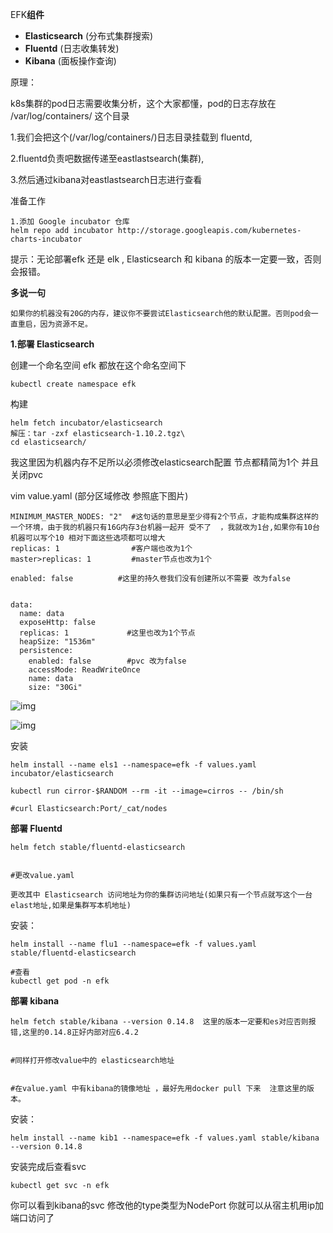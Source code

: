 EFK**组件**

- **Elasticsearch** (分布式集群搜索)
- **Fluentd** (日志收集转发)
- **Kibana** (面板操作查询)

原理：

k8s集群的pod日志需要收集分析，这个大家都懂，pod的日志存放在 /var/log/containers/ 这个目录

1.我们会把这个(/var/log/containers/)日志目录挂载到 fluentd,

2.fluentd负责吧数据传递至eastlastsearch(集群),

3.然后通过kibana对eastlastsearch日志进行查看

准备工作

```shell
1.添加 Google incubator 仓库
helm repo add incubator http://storage.googleapis.com/kubernetes-charts-incubator
```

提示：无论部署efk 还是 elk , Elasticsearch 和 kibana 的版本一定要一致，否则会报错。

**多说一句**

```
如果你的机器没有20G的内存，建议你不要尝试Elasticsearch他的默认配置。否则pod会一直重启，因为资源不足。
```

**1.部署 Elasticsearch**

创建一个命名空间 efk 都放在这个命名空间下

```shell
kubectl create namespace efk
```

构建

```shell
helm fetch incubator/elasticsearch
解压：tar -zxf elasticsearch-1.10.2.tgz\
cd elasticsearch/
```

我这里因为机器内存不足所以必须修改elasticsearch配置 节点都精简为1个 并且关闭pvc

vim value.yaml (部分区域修改 参照底下图片)

```shell
MINIMUM_MASTER_NODES: "2"  #这句话的意思是至少得有2个节点，才能构成集群这样的一个环境，由于我的机器只有16G内存3台机器一起开 受不了  ，我就改为1台,如果你有10台机器可以写个10 相对下面这些选项都可以增大
replicas: 1                #客户端也改为1个
master>replicas: 1         #master节点也改为1个
 
enabled: false          #这里的持久卷我们没有创建所以不需要 改为false
 
 
data:
  name: data
  exposeHttp: false
  replicas: 1             #这里也改为1个节点
  heapSize: "1536m"
  persistence:
    enabled: false        #pvc 改为false
    accessMode: ReadWriteOnce
    name: data
    size: "30Gi"
```

![img](http://www.yoyoask.com/wp-content/uploads/2020/03/image-158.png)

![img](http://www.yoyoask.com/wp-content/uploads/2020/03/image-159.png)

安装

```shell
helm install --name els1 --namespace=efk -f values.yaml incubator/elasticsearch
```

```shell
kubectl run cirror-$RANDOM --rm -it --image=cirros -- /bin/sh
 
#curl Elasticsearch:Port/_cat/nodes
```

**部署 Fluentd**

```shell
helm fetch stable/fluentd-elasticsearch
 
 
#更改value.yaml
 
更改其中 Elasticsearch 访问地址为你的集群访问地址(如果只有一个节点就写这个一台elast地址,如果是集群写本机地址)
```

安装：

```shell
helm install --name flu1 --namespace=efk -f values.yaml stable/fluentd-elasticsearch
```

```shell
#查看
kubectl get pod -n efk
```

**部署 kibana**

```shell
helm fetch stable/kibana --version 0.14.8  这里的版本一定要和es对应否则报错,这里的0.14.8正好内部对应6.4.2
 
 
#同样打开修改value中的 elasticsearch地址
 
 
#在value.yaml 中有kibana的镜像地址 ，最好先用docker pull 下来  注意这里的版本。
```

安装：

```shell
helm install --name kib1 --namespace=efk -f values.yaml stable/kibana --version 0.14.8
```

安装完成后查看svc

```shell
kubectl get svc -n efk
```

你可以看到kibana的svc 修改他的type类型为NodePort 你就可以从宿主机用ip加端口访问了

